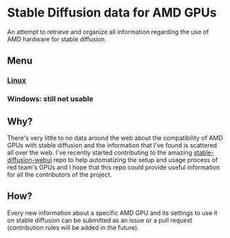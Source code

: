 # Stable Diffusion data for AMD GPUs
An attempt to retrieve and organize all information regarding the use of AMD hardware for stable diffusion.

## Menu
### [Linux](https://github.com/DaniAndTheWeb/sd-data-amd-gpu/main/HSA_GFX_VERSION.md)
### Windows: still not usable

## Why?
There's very little to no data around the web about the compatibility of AMD GPUs with stable diffusion and the information that I've found is scattered all over the web.
I've recently started contributing to the amazing [stable-diffusion-webui](https://github.com/AUTOMATIC1111/stable-diffusion-webui) repo to help automatizing the setup and usage process of red team's GPUs and I hope that this repo could provide useful information for all the contributors of the project.

## How?
Every new information about a specific AMD GPU and its settings to use it on stable diffusion can be submitted as an issue or a pull request (contribution rules will be added in the future).

